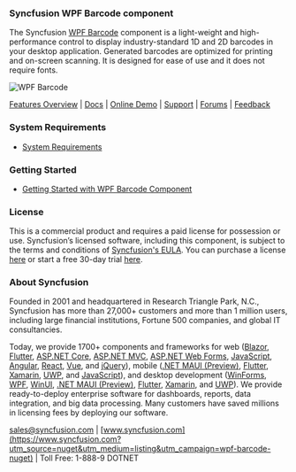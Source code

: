 ### Syncfusion WPF Barcode component
The Syncfusion [WPF Barcode](https://www.syncfusion.com/wpf-controls/barcode?utm_source=nuget&utm_medium=listing&utm_campaign=wpf-barcode-nuget) component is a light-weight and high-performance control to display industry-standard 1D and 2D barcodes in your desktop application. Generated barcodes are optimized for printing and on-screen scanning. It is designed for ease of use and it does not require fonts.

![WPF Barcode](https://cdn.syncfusion.com/nuget-readme/wpf/wpf-barcode-generator.png)

[Features Overview](https://www.syncfusion.com/wpf-controls/barcode?utm_source=nuget&utm_medium=listing&utm_campaign=wpf-barcode-nuget) | [Docs](https://help.syncfusion.com/wpf/barcode/getting-started?utm_source=nuget&utm_medium=listing&utm_campaign=wpf-barcode-nuget) | [Online Demo](https://github.com/syncfusion/wpf-demos?utm_source=nuget&utm_medium=listing&utm_campaign=wpf-barcode-nuget) | [Support](https://www.syncfusion.com/support/directtrac/incidents/newincident?utm_source=nuget&utm_medium=listing&utm_campaign=wpf-barcode-nuget) | [Forums](https://www.syncfusion.com/forums/wpf?utm_source=nuget&utm_medium=listing&utm_campaign=wpf-barcode-nuget) | [Feedback](https://www.syncfusion.com/feedback/wpf?utm_source=nuget&utm_medium=listing&utm_campaign=wpf-barcode-nuget)

### System Requirements

* [System Requirements](https://help.syncfusion.com/wpf/installation/system-requirements?utm_source=nuget&utm_medium=listing&utm_campaign=wpf-barcode-nuget)

### Getting Started

* [Getting Started with WPF Barcode Component](https://help.syncfusion.com/wpf/barcode/getting-started?utm_source=nuget&utm_medium=listing&utm_campaign=wpf-barcode-nuget)

### License

This is a commercial product and requires a paid license for possession or use. Syncfusion’s licensed software, including this component, is subject to the terms and conditions of [Syncfusion's EULA](https://www.syncfusion.com/eula/es/?utm_source=nuget&utm_medium=listing&utm_campaign=wpf-barcode-nuget). You can purchase a license [here](https://www.syncfusion.com/sales/products?utm_source=nuget&utm_medium=listing&utm_campaign=wpf-barcode-nuget) or start a free 30-day trial [here](https://www.syncfusion.com/account/manage-trials/start-trials?utm_source=nuget&utm_medium=listing&utm_campaign=wpf-barcode-nuget).

### About Syncfusion

Founded in 2001 and headquartered in Research Triangle Park, N.C., Syncfusion has more than 27,000+ customers and more than 1 million users, including large financial institutions, Fortune 500 companies, and global IT consultancies.
 
Today, we provide 1700+ components and frameworks for web ([Blazor](https://www.syncfusion.com/blazor-components?utm_source=nuget&utm_medium=listing&utm_campaign=wpf-barcode-nuget), [Flutter](https://www.syncfusion.com/flutter-widgets?utm_source=nuget&utm_medium=listing&utm_campaign=wpf-barcode-nuget), [ASP.NET Core](https://www.syncfusion.com/aspnet-core-ui-controls?utm_source=nuget&utm_medium=listing&utm_campaign=wpf-barcode-nuget), [ASP.NET MVC](https://www.syncfusion.com/aspnet-mvc-ui-controls?utm_source=nuget&utm_medium=listing&utm_campaign=wpf-barcode-nuget), [ASP.NET Web Forms](https://www.syncfusion.com/jquery/aspnet-webforms-ui-controls?utm_source=nuget&utm_medium=listing&utm_campaign=wpf-barcode-nuget), [JavaScript](https://www.syncfusion.com/javascript-ui-controls?utm_source=nuget&utm_medium=listing&utm_campaign=wpf-barcode-nuget), [Angular](https://www.syncfusion.com/angular-ui-components?utm_source=nuget&utm_medium=listing&utm_campaign=wpf-barcode-nuget), [React](https://www.syncfusion.com/react-ui-components?utm_source=nuget&utm_medium=listing&utm_campaign=wpf-barcode-nuget), [Vue](https://www.syncfusion.com/vue-ui-components?utm_source=nuget&utm_medium=listing&utm_campaign=wpf-barcode-nuget), and [jQuery](https://www.syncfusion.com/jquery-ui-widgets?utm_source=nuget&utm_medium=listing&utm_campaign=wpf-barcode-nuget)), mobile ([.NET MAUI (Preview)](https://www.syncfusion.com/maui-controls?utm_source=nuget&utm_medium=listing&utm_campaign=wpf-barcode-nuget), [Flutter](https://www.syncfusion.com/flutter-widgets?utm_source=nuget&utm_medium=listing&utm_campaign=wpf-barcode-nuget), [Xamarin](https://www.syncfusion.com/xamarin-ui-controls?utm_source=nuget&utm_medium=listing&utm_campaign=wpf-barcode-nuget), [UWP](https://www.syncfusion.com/uwp-ui-controls?utm_source=nuget&utm_medium=listing&utm_campaign=wpf-barcode-nuget), and [JavaScript](https://www.syncfusion.com/javascript-ui-controls?utm_source=nuget&utm_medium=listing&utm_campaign=wpf-barcode-nuget)), and desktop development ([WinForms](https://www.syncfusion.com/winforms-ui-controls?utm_source=nuget&utm_medium=listing&utm_campaign=wpf-barcode-nuget), [WPF](https://www.syncfusion.com/wpf-controls?utm_source=nuget&utm_medium=listing&utm_campaign=wpf-barcode-nuget), [WinUI](https://www.syncfusion.com/winui-controls?utm_source=nuget&utm_medium=listing&utm_campaign=wpf-barcode-nuget), [.NET MAUI (Preview)](https://www.syncfusion.com/maui-controls?utm_source=nuget&utm_medium=listing&utm_campaign=wpf-barcode-nuget), [Flutter](https://www.syncfusion.com/flutter-widgets?utm_source=nuget&utm_medium=listing&utm_campaign=wpf-barcode-nuget), [Xamarin](https://www.syncfusion.com/xamarin-ui-controls?utm_source=nuget&utm_medium=listing&utm_campaign=wpf-barcode-nuget), and [UWP](https://www.syncfusion.com/uwp-ui-controls?utm_source=nuget&utm_medium=listing&utm_campaign=wpf-barcode-nuget)). We provide ready-to-deploy enterprise software for dashboards, reports, data integration, and big data processing. Many customers have saved millions in licensing fees by deploying our software.

[sales@syncfusion.com](mailto:sales@syncfusion.com?Subject=Syncfusion%20WPF%20Barcode%20-%20NuGet) | [www.syncfusion.com](https://www.syncfusion.com?utm_source=nuget&utm_medium=listing&utm_campaign=wpf-barcode-nuget) | Toll Free: 1-888-9 DOTNET


